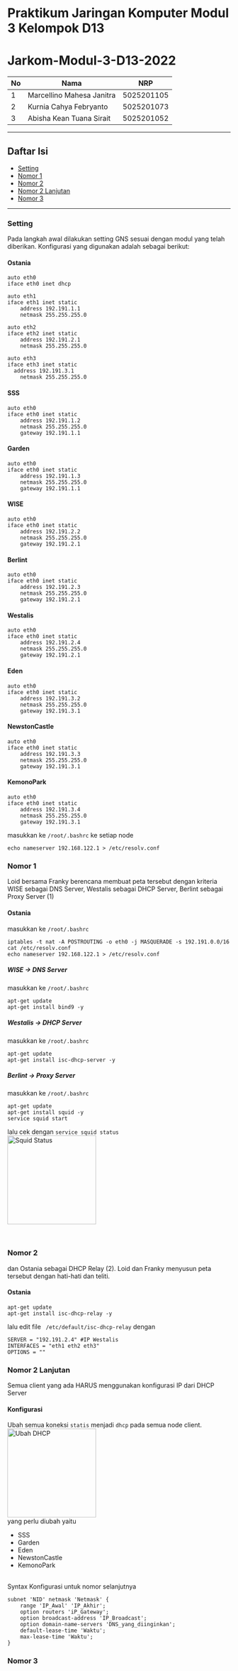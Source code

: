 # Praktikum Jaringan Komputer Modul 3 Kelompok D13

# Jarkom-Modul-3-D13-2022

| **No** | **Nama**                  | **NRP**    |
| ------ | ------------------------- | ---------- |
| 1      | Marcellino Mahesa Janitra | 5025201105 |
| 2      | Kurnia Cahya Febryanto    | 5025201073 |
| 3      | Abisha Kean Tuana Sirait  | 5025201052 |

---

## Daftar Isi

- [Setting](#setting)
- [Nomor 1](#nomor-1)
- [Nomor 2](#nomor-2)
- [Nomor 2 Lanjutan](#nomor-2-lanjutan)
- [Nomor 3](#nomor-3)

---
### Setting
Pada langkah awal dilakukan setting GNS sesuai dengan modul yang telah diberikan. Konfigurasi yang digunakan adalah sebagai berikut:

#### Ostania
```
auto eth0
iface eth0 inet dhcp

auto eth1
iface eth1 inet static
	address 192.191.1.1
	netmask 255.255.255.0

auto eth2
iface eth2 inet static
	address 192.191.2.1
	netmask 255.255.255.0

auto eth3
iface eth3 inet static
  address 192.191.3.1
	netmask 255.255.255.0
```

#### SSS
```
auto eth0
iface eth0 inet static
	address 192.191.1.2
	netmask 255.255.255.0
	gateway 192.191.1.1
```

#### Garden
```
auto eth0
iface eth0 inet static
	address 192.191.1.3
	netmask 255.255.255.0
	gateway 192.191.1.1
```

#### WISE
``` 
auto eth0
iface eth0 inet static
	address 192.191.2.2
	netmask 255.255.255.0
	gateway 192.191.2.1
```

#### Berlint
```
auto eth0
iface eth0 inet static
	address 192.191.2.3
	netmask 255.255.255.0
	gateway 192.191.2.1
```

#### Westalis
```
auto eth0
iface eth0 inet static
	address 192.191.2.4
	netmask 255.255.255.0
	gateway 192.191.2.1
```

#### Eden
```
auto eth0
iface eth0 inet static
	address 192.191.3.2
	netmask 255.255.255.0
	gateway 192.191.3.1
```

#### NewstonCastle
```
auto eth0
iface eth0 inet static
	address 192.191.3.3
	netmask 255.255.255.0
	gateway 192.191.3.1
```

#### KemonoPark
```
auto eth0
iface eth0 inet static
	address 192.191.3.4
	netmask 255.255.255.0
	gateway 192.191.3.1
```

masukkan ke `/root/.bashrc` ke setiap node
```
echo nameserver 192.168.122.1 > /etc/resolv.conf
```

### Nomor 1 
Loid bersama Franky berencana membuat peta tersebut dengan kriteria WISE sebagai DNS Server, Westalis sebagai DHCP Server, Berlint sebagai Proxy Server (1)

#### Ostania 
masukkan ke `/root/.bashrc`
```
iptables -t nat -A POSTROUTING -o eth0 -j MASQUERADE -s 192.191.0.0/16
cat /etc/resolv.conf
echo nameserver 192.168.122.1 > /etc/resolv.conf
```

##### WISE -> DNS Server
masukkan ke `/root/.bashrc`
```
apt-get update
apt-get install bind9 -y
```

##### Westalis -> DHCP Server
masukkan ke `/root/.bashrc`
```
apt-get update
apt-get install isc-dhcp-server -y
```

##### Berlint -> Proxy Server
masukkan ke `/root/.bashrc`
```
apt-get update
apt-get install squid -y
service squid start
```
lalu cek dengan `service squid status` </br>
<img src="https://user-images.githubusercontent.com/70510279/200559998-aef4a55e-7532-423f-937e-265fda7114d3.png" alt="Squid Status" width="200"/>

</br>

### Nomor 2 
dan Ostania sebagai DHCP Relay (2). Loid dan Franky menyusun peta tersebut dengan hati-hati dan teliti.
#### Ostania 
```
apt-get update
apt-get install isc-dhcp-relay -y
```
lalu edit file ` /etc/default/isc-dhcp-relay` dengan
```
SERVER = "192.191.2.4" #IP Westalis
INTERFACES = "eth1 eth2 eth3"
OPTIONS = ""
```

### Nomor 2 Lanjutan
Semua client yang ada HARUS menggunakan konfigurasi IP dari DHCP Server

#### Konfigurasi
Ubah semua koneksi `statis` menjadi `dhcp` pada semua node client. </br>
<img src="https://user-images.githubusercontent.com/70510279/200560417-f1d89a90-90cd-4829-923e-abc8036aed25.png" alt="Ubah DHCP" width="200"/>
</br>
yang perlu diubah yaitu 
- SSS
- Garden
- Eden
- NewstonCastle
- KemonoPark

</br>
Syntax Konfigurasi untuk nomor selanjutnya 

```
subnet 'NID' netmask 'Netmask' {
    range 'IP_Awal' 'IP_Akhir';
    option routers 'iP_Gateway';
    option broadcast-address 'IP_Broadcast';
    option domain-name-servers 'DNS_yang_diinginkan';
    default-lease-time 'Waktu';
    max-lease-time 'Waktu';
}
```

### Nomor 3